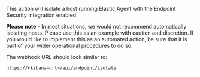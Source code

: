 This action will isolate a host running Elastic Agent with the Endpoint Security integration enabled.

**Please note** - In most situations, we would not recommend automatically isolating hosts. Please use this as an example with caution and discretion. If you would like to implement this as an automated action, be sure that it is part of your wider operational procedures to do so.

The webhook URL should look similar to:

`https://<kibana-url>/api/endpoint/isolate`
